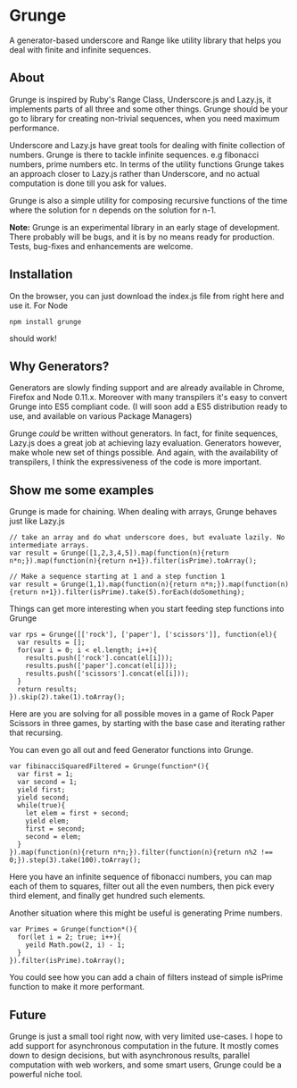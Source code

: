 Grunge
======

A generator-based underscore and Range like utility library that helps you deal with finite and infinite sequences.

## About
Grunge is inspired by Ruby's Range Class, Underscore.js and Lazy.js, it implements parts of all three and some other things.
Grunge should be your go to library for creating non-trivial sequences, when you need maximum performance.

Underscore and Lazy.js have great tools for dealing with finite collection of numbers. Grunge is there to tackle infinite sequences. e.g fibonacci numbers, prime numbers etc.
In terms of the utility functions Grunge takes an approach closer to Lazy.js rather than Underscore, and no actual computation is done till you ask for values.

Grunge is also a simple utility for composing recursive functions of the time where the solution for n depends on the solution for n-1.

**Note:** Grunge is an experimental library in an early stage of development. There probably will be bugs, and it is by no means ready for production. Tests, bug-fixes and enhancements are welcome.

## Installation
On the browser, you can just download the index.js file from right here and use it.
For Node
```
npm install grunge
```
should work!

## Why Generators?
Generators are slowly finding support and are already available in Chrome, Firefox and Node 0.11.x. Moreover with many transpilers it's easy to convert Grunge into ES5 compliant code. (I will soon add a ES5 distribution ready to use, and available on various Package Managers)

Grunge *could* be written without generators. In fact, for finite sequences, Lazy.js does a great job at achieving lazy evaluation. Generators however, make whole new set of things possible.
And again, with the availability of transpilers, I think the expressiveness of the code is more important.

## Show me some examples

Grunge is made for chaining. When dealing with arrays, Grunge behaves just like Lazy.js

```
// take an array and do what underscore does, but evaluate lazily. No intermediate arrays.
var result = Grunge([1,2,3,4,5]).map(function(n){return n*n;}).map(function(n){return n+1}).filter(isPrime).toArray();

// Make a sequence starting at 1 and a step function 1
var result = Grunge(1,1).map(function(n){return n*n;}).map(function(n){return n+1}).filter(isPrime).take(5).forEach(doSomething);
```

Things can get more interesting when you start feeding step functions into Grunge

```
var rps = Grunge([['rock'], ['paper'], ['scissors']], function(el){
  var results = [];
  for(var i = 0; i < el.length; i++){
    results.push(['rock'].concat(el[i]));
    results.push(['paper'].concat(el[i]));
    results.push(['scissors'].concat(el[i]));
  }
  return results;
}).skip(2).take(1).toArray();
```
Here are you are solving for all possible moves in a game of Rock Paper Scissors in three games, by starting with the base case and iterating rather that recursing.



You can even go all out and feed Generator functions into Grunge.

```
var fibinacciSquaredFiltered = Grunge(function*(){
  var first = 1;
  var second = 1;
  yield first;
  yield second;
  while(true){
    let elem = first + second;
    yield elem;
    first = second;
    second = elem;
  }
}).map(function(n){return n*n;}).filter(function(n){return n%2 !== 0;}).step(3).take(100).toArray();
```

Here you have an infinite sequence of fibonacci numbers, you can map each of them to squares, filter out all the even numbers, then pick every third element, and finally get hundred such elements.

Another situation where this might be useful is generating Prime numbers.

```
var Primes = Grunge(function*(){
  for(let i = 2; true; i++){
    yeild Math.pow(2, i) - 1;
  }
}).filter(isPrime).toArray();
```

You could see how you can add a chain of filters instead of simple isPrime function to make it more performant.

## Future
Grunge is just a small tool right now, with very limited use-cases.
I hope to add support for asynchronous computation in the future. It mostly comes down to design decisions, but with asynchronous results, parallel computation with web workers, and some smart users, Grunge could be a powerful niche tool.

